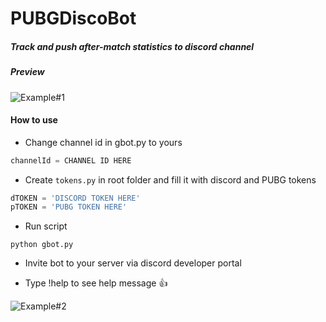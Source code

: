 # PUBGDiscoBot
##### Track and push after-match statistics to discord channel

##### Preview

![Example#1](https://raw.githubusercontent.com/glmn/PUBGDiscoBot/master/img/examples/1.png)


#### How to use

* Change channel id in gbot.py to yours

```python
channelId = CHANNEL ID HERE
```

* Create `tokens.py` in root folder and fill it with discord and PUBG tokens
```python
dTOKEN = 'DISCORD TOKEN HERE'
pTOKEN = 'PUBG TOKEN HERE'
```

* Run script 
```
python gbot.py
```

* Invite bot to your server via discord developer portal

* Type !help to see help message :+1:

![Example#2](https://raw.githubusercontent.com/glmn/PUBGDiscoBot/master/img/examples/2.png)